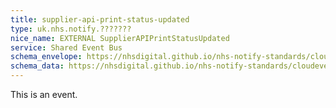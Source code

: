 ```yaml
---
title: supplier-api-print-status-updated
type: uk.nhs.notify.???????
nice_name: EXTERNAL SupplierAPIPrintStatusUpdated
service: Shared Event Bus
schema_envelope: https://nhsdigital.github.io/nhs-notify-standards/cloudevents/nhs-notify-example-event.schema.json
schema_data: https://nhsdigital.github.io/nhs-notify-standards/cloudevents/nhs-notify-example-event-data.schema.json
---
```


This is an event.

